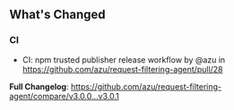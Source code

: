 <!-- Release notes generated using configuration in .github/release.yml at master -->

## What's Changed
### CI
* CI: npm trusted publisher release workflow by @azu in https://github.com/azu/request-filtering-agent/pull/28


**Full Changelog**: https://github.com/azu/request-filtering-agent/compare/v3.0.0...v3.0.1
